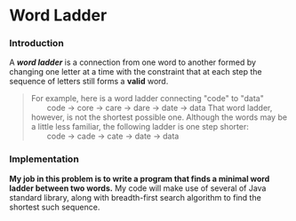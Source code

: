 # Word Ladder


### Introduction
A ***word ladder*** is a connection from one word to another formed by changing one letter at a time with the constraint that at each step the sequence of letters still forms a **valid** word.
>For example, here is a word ladder connecting "code" to "data"   
>&emsp;&emsp;code -> core -> care -> dare -> date -> data
That word ladder, however, is not the shortest possible one. Although the words may be a little less familiar, the following ladder is one step shorter:   
&emsp;&emsp;code -> cade -> cate -> date -> data
### Implementation
**My job in this problem is to write a program that finds a minimal word ladder between two words.** My code will make use of several of Java standard library, along with breadth-first search algorithm to find the shortest such sequence.
